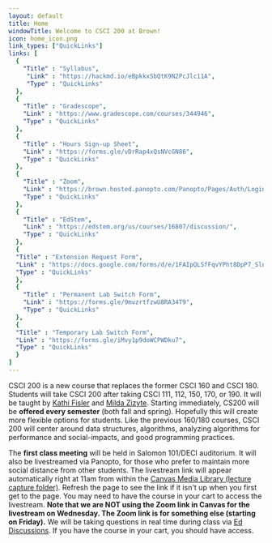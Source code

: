 ```yaml
---
layout: default
title: Home
windowTitle: Welcome to CSCI 200 at Brown!
icon: home_icon.png
link_types: ["QuickLinks"]
links: [
  {
    "Title" : "Syllabus",
     "Link" : "https://hackmd.io/eBpkkxSbQtK9N2PcJlc11A",
     "Type" : "QuickLinks"
  },
  {
    "Title" : "Gradescope",
    "Link" : "https://www.gradescope.com/courses/344946",
    "Type" : "QuickLinks"
  },
  {
    "Title" : "Hours Sign-up Sheet",
    "Link" : "https://forms.gle/vDrRap4xQsNVcGN86",
    "Type" : "QuickLinks"
  },
  {
    "Title" : "Zoom",
    "Link" : "https://brown.hosted.panopto.com/Panopto/Pages/Auth/Login.aspx?instance=Shibboleth&Auth=Viewer&ReturnUrl=%2fPanopto%2fPages%2fSessions%2fList.aspx%3ffolderID%3d3a2d0c7c-0522-448b-9ecb-ae25017f7e19",
    "Type" : "QuickLinks"
  },
  {
    "Title" : "EdStem",
    "Link" : "https://edstem.org/us/courses/16807/discussion/",
    "Type" : "QuickLinks"
  },
  {
  "Title" : "Extension Request Form",
  "Link" : "https://docs.google.com/forms/d/e/1FAIpQLSfFqvYPht8DpP7_SlnbdAXU5j67DRLhf_coOrmdQaehHkq4iw/viewform?usp=sf_link",
  "Type" : "QuickLinks"
  },
  {
    "Title" : "Permanent Lab Switch Form",
    "Link" : "https://forms.gle/9mvzrtfzwU8RA34T9",
    "Type" : "QuickLinks"
  },
  {
  "Title" : "Temporary Lab Switch Form",
  "Link" : "https://forms.gle/iMvy1p9doWCPWDku7",
  "Type" : "QuickLinks"
  }
]
---
```


CSCI 200 is a new course that replaces the former CSCI 160 and CSCI 180. Students will take CSCI 200 after taking CSCI 111, 112, 150, 170, or 190. It will be taught by [Kathi Fisler](https://cs.brown.edu/~kfisler/) and [Milda Zizyte](https://cs.brown.edu/people/faculty/mzizyte/). Starting immediately, CS200 will be **offered every semester** (both fall and spring). Hopefully this will create more flexible options for students. Like the previous 160/180 courses, CSCI 200 will center around data structures, algorithms, analyzing algorithms for performance and social-impacts, and good programming practices.

The **first class meeting** will be held in Salomon 101/DECI auditorium. It will also be livestreamed via Panopto, for those who prefer to maintain more social distance from other students. The livestream link will appear automatically right at 11am from within the [Canvas Media Library (lecture capture folder)](https://brown.hosted.panopto.com/Panopto/Pages/Sessions/List.aspx?folderID=3a2d0c7c-0522-448b-9ecb-ae25017f7e19). Refresh the page to see the link if it isn't up when you first get to the page. You may need to have the course in your cart to access the livestream. **Note that we are NOT using the Zoom link in Canvas for the livestream on Wednesday. The Zoom link is for something else (starting on Friday).** We will be taking questions in real time during class via [Ed Discussions](https://edstem.org/us/courses/16807/discussion/). If you have the course in your cart, you should have access.


